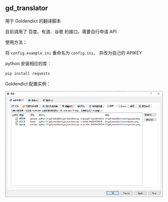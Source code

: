 ## gd_translator

用于 Goldendict 的翻译脚本

目前调用了 百度、有道、谷歌 的接口，需要自行申请 API

使用方法：

将 `config.example.ini` 重命名为 `config.ini`， 并改为自己的 APIKEY

python 安装相应的库：
```bash
pip install requests
```

Goldendict 配置实例：

![](Example/goldendict.png)

